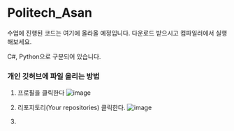 # Politech_Asan

수업에 진행된 코드는 여기에 올라올 예정입니다.
다운로드 받으시고 컴파일러에서 실행 해보세요.

C#, Python으로 구분되어 있습니다.


### 개인 깃허브에 파일 올리는 방법

1. 프로필을 클릭한다
![image](https://github.com/user-attachments/assets/e00566b5-8b57-4698-8151-f95b7eb1cf91)

2. 리포지토리(Your repositories) 클릭한다.
![image](https://github.com/user-attachments/assets/d8ea0c43-af65-4132-b560-ac563e8f8a26)

3. 
